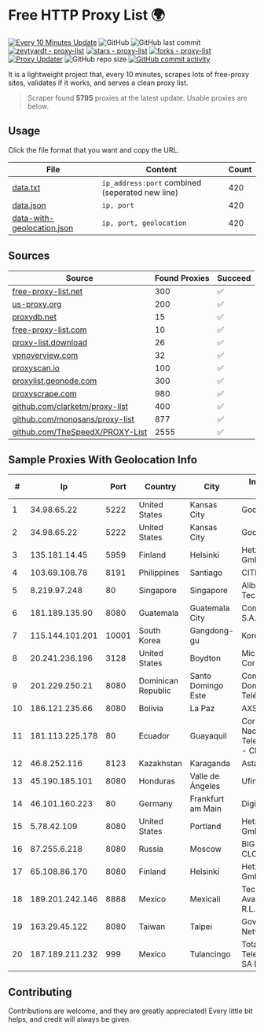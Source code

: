 
# Free HTTP Proxy List 🌍

[![Every 10 Minutes Update](https://github.com/mertguvencli/http-proxy-list/actions/workflows/main.yml/badge.svg?branch=main)](https://github.com/mertguvencli/http-proxy-list/actions/workflows/main.yml)
![GitHub](https://img.shields.io/github/license/mertguvencli/http-proxy-list)
![GitHub last commit](https://img.shields.io/github/last-commit/mertguvencli/http-proxy-list)
[![zevtyardt - proxy-list](https://img.shields.io/static/v1?label=zevtyardt&message=proxy-list&color=blue&logo=github)](https://github.com/zevtyardt/proxy-list "Go to GitHub repo")
[![stars - proxy-list](https://img.shields.io/github/stars/zevtyardt/proxy-list?style=social)](https://github.com/zevtyardt/proxy-list)
[![forks - proxy-list](https://img.shields.io/github/forks/zevtyardt/proxy-list?style=social)](https://github.com/zevtyardt/proxy-list)
[![Proxy Updater](https://github.com/zevtyardt/proxy-list/workflows/Proxy%20Updater/badge.svg)](https://github.com/zevtyardt/proxy-list/actions?query=workflow:"Proxy+Updater")
![GitHub repo size](https://img.shields.io/github/repo-size/zevtyardt/proxy-list)
[![GitHub commit activity](https://img.shields.io/github/commit-activity/m/zevtyardt/proxy-list?logo=commits)](https://github.com/zevtyardt/proxy-list/commits/main)

It is a lightweight project that, every 10 minutes, scrapes lots of free-proxy sites, validates if it works, and serves a clean proxy list.

> Scraper found **5795** proxies at the latest update. Usable proxies are below.

## Usage

Click the file format that you want and copy the URL.

|File|Content|Count|
|----|-------|-----|
|[data.txt](https://raw.githubusercontent.com/mertguvencli/http-proxy-list/main/proxy-list/data.txt)|`ip_address:port` combined (seperated new line)|420|
|[data.json](https://raw.githubusercontent.com/mertguvencli/http-proxy-list/main/proxy-list/data.json)|`ip, port`|420|
|[data-with-geolocation.json](https://raw.githubusercontent.com/mertguvencli/http-proxy-list/main/proxy-list/data-with-geolocation.json)|`ip, port, geolocation`|420|

## Sources

|Source|Found Proxies|Succeed|
|------|-------------|-------|
|[free-proxy-list.net](https://free-proxy-list.net)|300|✅|
|[us-proxy.org](https://www.us-proxy.org)|200|✅|
|[proxydb.net](http://proxydb.net)|15|✅|
|[free-proxy-list.com](https://free-proxy-list.com/?page=&port=&type%5B%5D=http&type%5B%5D=https&up_time=0&search=Search)|10|✅|
|[proxy-list.download](https://www.proxy-list.download/HTTP)|26|✅|
|[vpnoverview.com](https://vpnoverview.com/privacy/anonymous-browsing/free-proxy-servers)|32|✅|
|[proxyscan.io](https://www.proxyscan.io)|100|✅|
|[proxylist.geonode.com](https://proxylist.geonode.com/api/proxy-list?limit=300&page=1&sort_by=lastChecked&sort_type=desc&protocols=http,https)|300|✅|
|[proxyscrape.com](https://api.proxyscrape.com/v2/?request=displayproxies&protocol=http&timeout=10000&country=all&ssl=all&anonymity=all)|980|✅|
|[github.com/clarketm/proxy-list](https://raw.githubusercontent.com/clarketm/proxy-list/master/proxy-list-raw.txt)|400|✅|
|[github.com/monosans/proxy-list](https://raw.githubusercontent.com/monosans/proxy-list/main/proxies/http.txt)|877|✅|
|[github.com/TheSpeedX/PROXY-List](https://raw.githubusercontent.com/TheSpeedX/PROXY-List/master/http.txt)|2555|✅|


## Sample Proxies With Geolocation Info

|#|Ip|Port|Country|City|Internet Service Provider|
|-|--|----|-------|----|-------------------------|
|1|34.98.65.22|5222|United States|Kansas City|Google LLC|
|2|34.98.65.22|5222|United States|Kansas City|Google LLC|
|3|135.181.14.45|5959|Finland|Helsinki|Hetzner Online GmbH|
|4|103.69.108.78|8191|Philippines|Santiago|CITI Cableworld Inc.|
|5|8.219.97.248|80|Singapore|Singapore|Alibaba (US) Technology Co., Ltd.|
|6|181.189.135.90|8080|Guatemala|Guatemala City|Comcel Guatemala S.A.|
|7|115.144.101.201|10001|South Korea|Gangdong-gu|Korea Telecom|
|8|20.241.236.196|3128|United States|Boydton|Microsoft Corporation|
|9|201.229.250.21|8080|Dominican Republic|Santo Domingo Este|Compañía Dominicana de Teléfonos S. A.|
|10|186.121.235.66|8080|Bolivia|La Paz|AXS Bolivia S. A.|
|11|181.113.225.178|80|Ecuador|Guayaquil|Corporacion Nacional De Telecomunicaciones - CNT EP|
|12|46.8.252.116|8123|Kazakhstan|Karaganda|AstanaMegatel Ltd.|
|13|45.190.185.101|8080|Honduras|Valle de Ángeles|Ufinet Panama S.A.|
|14|46.101.160.223|80|Germany|Frankfurt am Main|DigitalOcean, LLC|
|15|5.78.42.109|8080|United States|Portland|Hetzner Online GmbH|
|16|87.255.6.218|8080|Russia|Moscow|BIG TELECOM CLOSED JSC|
|17|65.108.86.170|8080|Finland|Helsinki|Hetzner Online GmbH|
|18|189.201.242.146|8888|Mexico|Mexicali|Tecnologías Avanzadas S. de R.L. de C.V.|
|19|163.29.45.122|8080|Taiwan|Taipei|Government Service Network|
|20|187.189.211.232|999|Mexico|Tulancingo|Total Play Telecomunicaciones SA De CV|



## Contributing

Contributions are welcome, and they are greatly appreciated! Every
little bit helps, and credit will always be given.

